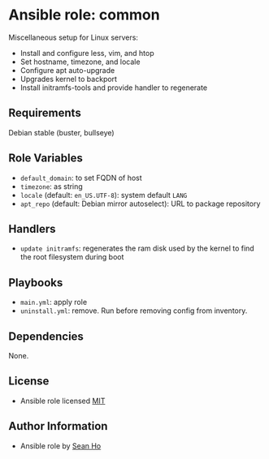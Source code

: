 # Ansible role: common
Miscellaneous setup for Linux servers:

+ Install and configure less, vim, and htop
+ Set hostname, timezone, and locale
+ Configure apt auto-upgrade
+ Upgrades kernel to backport
+ Install initramfs-tools and provide handler to regenerate

## Requirements
Debian stable (buster, bullseye)

## Role Variables
+ `default_domain`: to set FQDN of host
+ `timezone`: as string
+ `locale` (default: `en_US.UTF-8`): system default `LANG`
+ `apt_repo` (default: Debian mirror autoselect): URL to package repository

## Handlers
+ `update initramfs`: regenerates the ram disk used by the kernel
  to find the root filesystem during boot

## Playbooks
+ `main.yml`: apply role
+ `uninstall.yml`: remove. Run before removing config from inventory.

## Dependencies
None.

## License
+ Ansible role licensed [MIT](LICENSE)

## Author Information
+ Ansible role by [Sean Ho](https://github.com/ho-ansible/)
